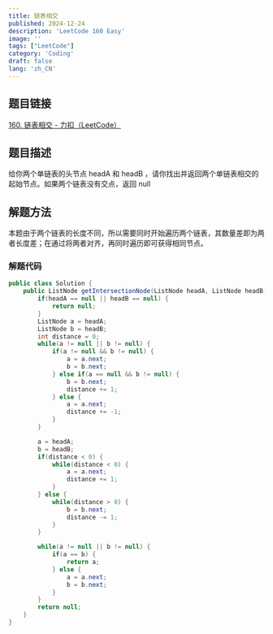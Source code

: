 ```yaml
---
title: 链表相交
published: 2024-12-24
description: 'LeetCode 160 Easy'
image: ''
tags: ["LeetCode"]
category: 'Coding'
draft: false 
lang: 'zh_CN'
---
```


## 题目链接

[160. 链表相交 - 力扣（LeetCode）](https://leetcode.cn/problems/intersection-of-two-linked-lists-lcci/description/)

## 题目描述

给你两个单链表的头节点 headA 和 headB ，请你找出并返回两个单链表相交的起始节点。如果两个链表没有交点，返回 null 

## 解题方法

本题由于两个链表的长度不同，所以需要同时开始遍历两个链表，其数量差即为两者长度差；在通过将两者对齐，再同时遍历即可获得相同节点。

### 解题代码
```java
public class Solution {
    public ListNode getIntersectionNode(ListNode headA, ListNode headB) {
        if(headA == null || headB == null) {
            return null;
        }
        ListNode a = headA;
        ListNode b = headB;
        int distance = 0;
        while(a != null || b != null) {
            if(a != null && b != null) {
                a = a.next;
                b = b.next;
            } else if(a == null && b != null) {
                b = b.next;
                distance += 1;
            } else {
                a = a.next;
                distance += -1;
            }
        }

        a = headA;
        b = headB;
        if(distance < 0) {
            while(distance < 0) {
                a = a.next;
                distance += 1;
            }
        } else {
            while(distance > 0) {
                b = b.next;
                distance -= 1;
            }
        }

        while(a != null || b != null) {
            if(a == b) {
                return a;
            } else {
                a = a.next;
                b = b.next;
            }
        }
        return null;
    }
}
```
